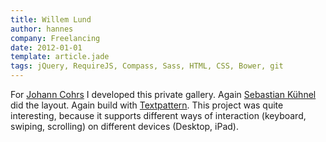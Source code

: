 ```yaml
---                
title: Willem Lund
author: hannes
company: Freelancing
date: 2012-01-01
template: article.jade
tags: jQuery, RequireJS, Compass, Sass, HTML, CSS, Bower, git
---
```


For [Johann Cohrs][3] I developed this private gallery. Again [Sebastian Kühnel][2] did the layout. Again build with [Textpattern][1].
This project was quite interesting, because it supports different ways of interaction (keyboard, swiping, scrolling) on different devices (Desktop, iPad).

[1]: http://textpattern.com
[2]: http://www.sebastiankuehnel.com
[3]: http://www.johanncohrs.com
